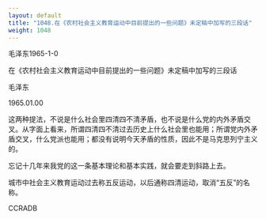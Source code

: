 ```yaml
---
layout: default
title: "1048.在《农村社会主义教育运动中目前提出的一些问题》未定稿中加写的三段话"
weight: 1048
---
```


毛泽东1965-1-0

在《农村社会主义教育运动中目前提出的一些问题》未定稿中加写的三段话

毛泽东

1965.01.00

这两种提法，不说是什么社会里四清四不清矛盾，也不说是什么党的内外矛盾交叉。从字面上看来，所谓四清四不清过去历史上什么社会里也能用；所谓党内外矛盾交叉，什么党派也能用；都没有说明今天矛盾的性质，因此不是马克思列宁主义的。

忘记十几年来我党的这一条基本理论和基本实践，就会要走到斜路上去。

城市中社会主义教育运动过去称五反运动，以后通称四清运动，取消“五反”的名称。

CCRADB

